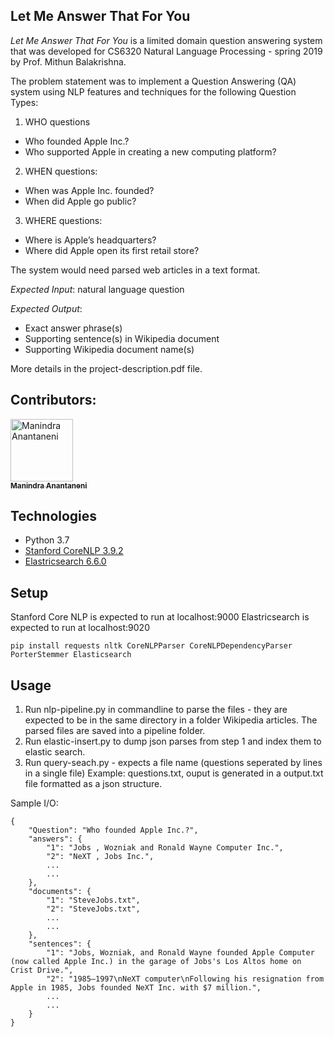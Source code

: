 
## Let Me Answer That For You
*Let Me Answer That For You* is a limited domain question answering system that was developed for CS6320 Natural Language Processing - spring 2019 by Prof. Mithun Balakrishna.  

The problem statement was to implement a Question Answering (QA) system using NLP features and techniques for the following Question Types:

1. WHO questions
  * Who founded Apple Inc.?
  * Who supported Apple in creating a new computing platform?

2. WHEN questions:
 * When was Apple Inc. founded? 
 * When did Apple go public?

3. WHERE questions:
 * Where is Apple’s headquarters?
 * Where did Apple open its first retail store?

The system would need parsed web articles in a text format.

*Expected Input*: natural language question

*Expected Output*: 

* Exact answer phrase(s)
* Supporting sentence(s) in Wikipedia document
* Supporting Wikipedia document name(s)

More details in the project-description.pdf file.

## Contributors:

[<img src="https://avatars0.githubusercontent.com/u/13969654?s=400&v=4" width="100px;" alt="Manindra Anantaneni"/><br /><sub><b>Manindra Anantaneni </b></sub>](https://github.com/amanindra)<br />

## Technologies

* Python 3.7
* [Stanford CoreNLP 3.9.2](https://stanfordnlp.github.io/CoreNLP/)
* [Elastricsearch 6.6.0](https://www.elastic.co/downloads/elasticsearch)
	
## Setup
Stanford Core NLP is expected to run at localhost:9000
Elastricsearch is expected to run at localhost:9020 

``` 
pip install requests nltk CoreNLPParser CoreNLPDependencyParser PorterStemmer Elasticsearch
```

## Usage
1) Run nlp-pipeline.py in commandline to parse the files - they are expected to be in the same directory in a folder Wikipedia articles. The parsed files are saved into a pipeline folder.
2) Run elastic-insert.py to dump json parses from step 1 and index them to elastic search.
3) Run query-seach.py - expects a file name  (questions seperated by lines in a single file) 
Example: questions.txt, ouput is generated in a output.txt file formatted as a json structure.

Sample I/O:


    {
        "Question": "Who founded Apple Inc.?",
        "answers": {
            "1": "Jobs , Wozniak and Ronald Wayne Computer Inc.",
            "2": "NeXT , Jobs Inc.",
 			...
			...
        },
        "documents": {
            "1": "SteveJobs.txt",
            "2": "SteveJobs.txt",
			...
			...
        },
        "sentences": {
            "1": "Jobs, Wozniak, and Ronald Wayne founded Apple Computer (now called Apple Inc.) in the garage of Jobs's Los Altos home on Crist Drive.",
            "2": "1985–1997\nNeXT computer\nFollowing his resignation from Apple in 1985, Jobs founded NeXT Inc. with $7 million.",
			...
			...
        }
    }
